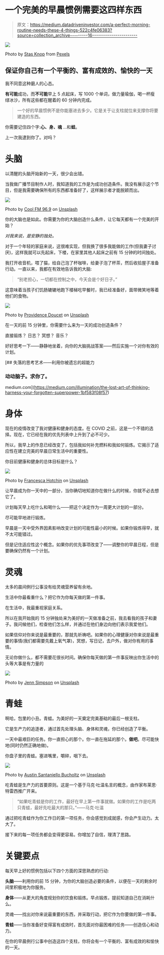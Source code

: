 # 一个完美的早晨惯例需要这四样东西

> 原文：<https://medium.datadriveninvestor.com/a-perfect-morning-routine-needs-these-4-things-522c4fe06383?source=collection_archive---------16----------------------->

![](img/d290816d0972073c268e21428c2da4a8.png)

Photo by [Stas Knop](https://www.pexels.com/@stasknop?utm_content=attributionCopyText&utm_medium=referral&utm_source=pexels) from [Pexels](https://www.pexels.com/photo/white-mug-on-red-background-2916450/?utm_content=attributionCopyText&utm_medium=referral&utm_source=pexels)

## 保证你自己有一个平衡的、富有成效的、愉快的一天

我不同意这种磨人的心态。

**有可能**成功，而**不可能**早上 5 点起床，写 1000 个单词，做力量瑜伽，喝一杯瘦绿冰沙，所有这些都在醒着的 60 分钟内完成。

> 一个好的早晨惯例不是你能塞进去多少。它是关于让支柱就位来支撑你将要建造的东西。

你需要记住四个字:**心、身、魂** …和**蛙**。

上一次我逮到你了。对吗？

# 头脑

以清醒的头脑开始新的一天，很少会出错。

当我做广播节目制作人时，我知道我的工作是为成功创造条件。我没有展示这个节目，但是我需要确保所有的东西都准备好了，这样展示者才能脱颖而出。

![](img/a01803c6a4aa687372dbe714fa516e63.png)

Photo by [Cool FM 96.9](https://unsplash.com/@coolfm969?utm_source=medium&utm_medium=referral) on [Unsplash](https://unsplash.com?utm_source=medium&utm_medium=referral)

你的大脑也是如此。你需要为你的大脑创造什么条件，让它每天都有一个完美的开始？

*对我来说，是安静的独处。*

对于一个年轻的家庭来说，这很难实现，但我换了很多我能做的工作(但我妻子讨厌)，这样我就可以先起床，下楼，在家里其他人起床之前有 15 分钟的时间独处。

我打开收音机，喂了猫，给自己泡了杯咖啡，给妻子泡了杯茶，然后收拾屋子准备行动。一直以来，我都在有效地告诉我的大脑:

> “别老担心，一切都在控制之中，今天会是个好日子。”

这意味着当孩子们饥肠辘辘地跑下楼梯吃早餐时，我已经准备好，面带微笑地等着他们的食物。

![](img/08b89b3630c95ef93c1185e769a50bb9.png)

Photo by [Providence Doucet](https://unsplash.com/@providence?utm_source=medium&utm_medium=referral) on [Unsplash](https://unsplash.com?utm_source=medium&utm_medium=referral)

在一天的前 15 分钟里，你需要什么来为一天的成功创造条件？

直接锻炼？
日志？
冥想？
音乐？

好好思考一下——静静地坐着，向你的大脑挑战答案——然后实施一个对你有效的计划。

[](https://medium.com/illumination/the-lost-art-of-thinking-harness-your-forgotten-superpower-1bf583f08f57) [## 失落的思考艺术——利用你被遗忘的超能力

### 动动脑子。求你了。

medium.com](https://medium.com/illumination/the-lost-art-of-thinking-harness-your-forgotten-superpower-1bf583f08f57) 

# 身体

现在的疫情改变了我对健康和健身的态度。在 COVID 之前，这是一个不错的选择。现在，它已经在我的优先列表中上升到了必不可少。

所以，我早上的作息已经改变了，包括我如何补充燃料和我如何锻炼。它揭示了适应性在建立完美的早晨日常生活中的重要性。

你目前健康和健身的总体目标是什么？

![](img/81824953d08dcbfbdd68cb6f2423b122.png)

Photo by [Francesca Hotchin](https://unsplash.com/@franhotchin?utm_source=medium&utm_medium=referral) on [Unsplash](https://unsplash.com?utm_source=medium&utm_medium=referral)

让早晨成为你一天中的一部分，当你确切地知道你在做什么的时候，你就不必去想它了。

计划每天早上吃什么和喝什么——把这个决定作为一周更大计划的一部分。

尽可能早地进行锻炼。

早晨是一天中受外界因素影响改变计划的可能性最小的时候。如果你锻炼得早，就不太可能错过。

但是记住适应性这个概念。如果你的优先事项改变了——调整你的早晨日程，但是要确保仍然有一个计划。

# 灵魂

太多的晨间例行公事没有给灵魂营养留有余地。

生活中你最看重什么？把它作为你每天做的第一件事。

在生活中，我最重视家庭关系。

所以在我开始我的 15 分钟独处来为美好的一天做准备之前，我去看我的孩子和妻子。我问候他们，检查他们怎么样，并通过在他们身边向他们表示我爱他们。

如果信仰对你来说是最重要的，那就先祈祷吧。如果你的心理健康对你来说是最重要的事情(我们都需要先戴上氧气罩)，冥想，写日记，去户外，做对你有用的事情。

无论你做什么，都不需要花很长时间。确保你每天做的第一件事反映出你生活中的头等大事是有力量的

![](img/f20ce853833bc69e28edec74eef7c87c.png)

Photo by [Jenn Simpson](https://unsplash.com/@sassygreenboots?utm_source=medium&utm_medium=referral) on [Unsplash](https://unsplash.com?utm_source=medium&utm_medium=referral)

# 青蛙

啊哈，包里的小丑。青蛙。为美好的一天奠定完美基础的最后一根支柱。

它是生产力的追逐者，通过首先处理头脑、身体和灵魂，你已经创造了平衡。

一天中最艰巨的任务。你一直担心的那个。你一直在拖延的那个。**做吧**。尽可能快地(同时仍然正确地做)。

你盘子里的青蛙。塞进嘴里，嚼碎，咽下去。

![](img/c77379dbe06f24481ae0e3f3f2b76a37.png)

Photo by [Austin Santaniello Bucholtz](https://unsplash.com/@abuchotlz?utm_source=medium&utm_medium=referral) on [Unsplash](https://unsplash.com?utm_source=medium&utm_medium=referral)

吃青蛙是生产力的首要原则。这是一个基于马克·吐温名言的概念，由作家布莱恩·特雷西推广开来。

> “如果吃青蛙是你的工作，最好在早上第一件事就做。如果你的工作是吃两只青蛙，最好先吃最大的那只。”——马克·吐温

通过把吃青蛙作为你工作日的第一项任务，你会感觉到成就感，你会产生动力。太大了。

接下来的每一项任务都会变得更容易。你增加了自信，理清了思路。

# 关键要点

每天早上好的惯例包括以下四个方面的深思熟虑的行动:

**头脑**——利用你的前 15 分钟，为你的大脑创造必要的条件，以便在一天的剩余时间里积极地为你服务。

**身体**——从更大的角度规划你的饮食和锻炼。早点锻炼，提前知道自己在消耗什么。

灵魂——找出对你来说最重要的东西，并采取行动，把它作为你要做的第一件事。

**青蛙**——当你准备好变得富有成效时，首先面对你最困难的任务——创造信心和动力。

在你的早晨例行公事中创造这四个支柱，你将会有一个平衡的、富有成效的和愉快的一天。